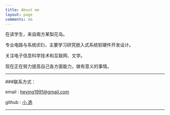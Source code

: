 ```yaml
---
title: About me
layout: page
comments: no
---
```


在读学生，来自南方某梨花岛。

专业电路与系统(EE)，主要学习研究嵌入式系统软硬件开发设计。

关注电子信息科学技术和互联网、文学。

现在正在努力提高自己各方面能力，做有意义的事情。


----

###联系方式：        

email  :   heying1991@gmail.com

github :  [小 逸](https://github.com/huangtuzhi)      


----

